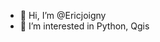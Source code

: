 - 👋 Hi, I’m @Ericjoigny
- 👀 I’m interested in Python, Qgis

<!---
Ericjoigny/Ericjoigny is a ✨ special ✨ repository because its `README.md` (this file) appears on your GitHub profile.
You can click the Preview link to take a look at your changes.
--->
